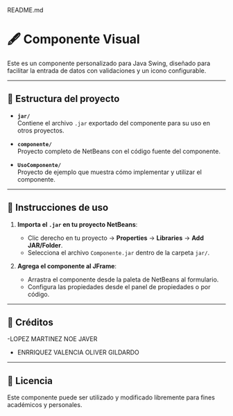 README.md

# 🖋️ Componente Visual

Este es un componente personalizado para Java Swing, diseñado para facilitar la entrada de datos con validaciones y un icono configurable.

---

## 📂 Estructura del proyecto

- **`jar/`**  
  Contiene el archivo `.jar` exportado del componente para su uso en otros proyectos.

- **`componente/`**  
  Proyecto completo de NetBeans con el código fuente del componente.

- **`UsoComponente/`**  
  Proyecto de ejemplo que muestra cómo implementar y utilizar el componente.

---

## 📖 Instrucciones de uso

1. **Importa el `.jar` en tu proyecto NetBeans**:  
   - Clic derecho en tu proyecto → **Properties** → **Libraries** → **Add JAR/Folder**.  
   - Selecciona el archivo `Componente.jar` dentro de la carpeta `jar/`.

2. **Agrega el componente al JFrame**:  
   - Arrastra el componente desde la paleta de NetBeans al formulario.  
   - Configura las propiedades desde el panel de propiedades o por código.

---

## 👥 Créditos

-LOPEZ MARTINEZ NOE JAVER
- ENRRIQUEZ VALENCIA OLIVER GILDARDO

---

## 📜 Licencia

Este componente puede ser utilizado y modificado libremente para fines académicos y personales.
